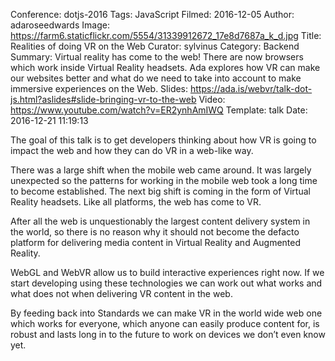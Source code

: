 Conference: dotjs-2016
Tags: JavaScript
Filmed: 2016-12-05
Author: adaroseedwards
Image: https://farm6.staticflickr.com/5554/31339912672_17e8d7687a_k_d.jpg
Title: Realities of doing VR on the Web
Curator: sylvinus
Category: Backend
Summary: Virtual reality has come to the web! There are now browsers which work inside Virtual Reality headsets. Ada explores how VR can make our websites better and what do we need to take into account to make immersive experiences on the Web.
Slides: https://ada.is/webvr/talk-dot-js.html?aslides#slide-bringing-vr-to-the-web
Video: https://www.youtube.com/watch?v=ER2ynhAmIWQ
Template: talk
Date: 2016-12-21 11:19:13

The goal of this talk is to get developers thinking about how VR is going to impact the web and how they can do VR in a web-like way.

There was a large shift when the mobile web came around. It was largely unexpected so the patterns for working in the mobile web took a long time to become established. The next big shift is coming in the form of Virtual Reality headsets. Like all platforms, the web has come to VR.

After all the web is unquestionably the largest content delivery system in the world, so there is no reason why it should not become the defacto platform for delivering media content in Virtual Reality and Augmented Reality.

WebGL and WebVR allow us to build interactive experiences right now. If we start developing using these technologies we can work out what works and what does not when delivering VR content in the web.

By feeding back into Standards we can make VR in the world wide web one which works for everyone, which anyone can easily produce content for, is robust and lasts long in to the future to work on devices we don’t even know yet.
